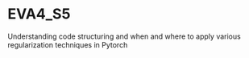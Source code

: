 # EVA4_S5
Understanding code structuring and when and where to apply various regularization techniques in Pytorch
